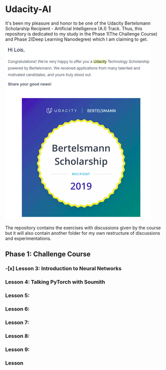 # Udacity-AI

It's been my pleasure and honor to be one of the Udacity Bertelsmann Scholarship Recipient - Artificial Intelligence (A.I) Track. Thus, this repository is dedicated to my study in the Phase 1(The Challenge Course) and Phase 2(Deep Learning Nanodegree) which I am claiming to get. 

![GitHub Logo](/assets/scholarship-badge.png)

The repository contains the exercises with discussions given by the course but it will also contain another folder for my own restructure of discussions and experimentations. 

## Phase 1: Challenge Course

### -[x] Lesson 3: Introduction to Neural Networks
### Lesson 4: Talking PyTorch with Soumith 
### Lesson 5: 
### Lesson 6:
### Lesson 7:
### Lesson 8:
### Lesson 9:
### Lesson
